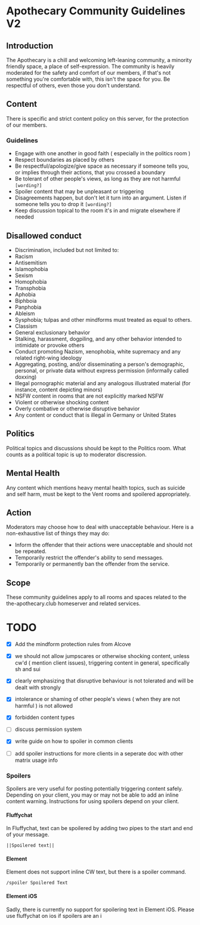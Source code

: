 # Apothecary Community Guidelines V2

## Introduction

The Apothecary is a chill and welcoming left-leaning community, a minority friendly space, a place of self-expression. The community is heavily moderated for the safety and comfort of our members, if that's not something you're comfortable with, this isn't the space for you. Be respectful of others, even those you don't understand.

## Content

There is specific and strict content policy on this server, for the protection of our members.

### Guidelines

- Engage with one another in good faith ( especially in the politics room )
- Respect boundaries as placed by others
- Be respectful/apologize/give space as necessary if someone tells you, or implies through their actions, that you crossed a boundary
- Be tolerant of other people's views, as long as they are not harmful `[wording?]`
- Spoiler content that may be unpleasant or triggering
- Disagreements happen, but don't let it turn into an argument. Listen if someone tells you to drop it `[wording?]`
- Keep discussion topical to the room it's in and migrate elsewhere if needed

## Disallowed conduct

- Discrimination, included but not limited to:
- Racism
- Antisemitism
- Islamophobia
- Sexism
- Homophobia
- Transphobia
- Aphobia
- Biphboia
- Panphobia
- Ableism
- Sysphobia; tulpas and other mindforms must treated as equal to others. 
- Classism
- General exclusionary behavior
- Stalking, harassment, dogpiling, and any other behavior intended to intimidate or provoke others
- Conduct promoting Nazism, xenophobia, white supremacy and any related right-wing ideology
- Aggregating, posting, and/or disseminating a person's demographic, personal, or private data without express permission (informally called doxxing)
- Illegal pornographic material and any analogous illustrated material (for instance, content depicting minors)
- NSFW content in rooms that are not explicitly marked NSFW
- Violent or otherwise shocking content
- Overly combative or otherwise disruptive behavior
- Any content or conduct that is illegal in Germany or United States 

## Politics

Political topics and discussions should be kept to the Politics room.
What counts as a political topic is up to moderator discression.


## Mental Health

Any content which mentions heavy mental health topics, such as suicide and self harm, must be kept to the Vent rooms and spoilered appropriately.


## Action
Moderators may choose how to deal with unacceptable behaviour. Here is a non-exhaustive list of things they may do:

- Inform the offender that their actions were unacceptable and should not be repeated.
- Temporarily restrict the offender's ability to send messages.
- Temporarily or permanently ban the offender from the service.


## Scope
These community guidelines apply to all rooms and spaces related to the the-apothecary.club homeserver and related services.


# TODO
- [x] Add the mindform protection rules from Alcove

- [x] we should not allow jumpscares or otherwise shocking content, unless cw'd ( mention client issues), triggering content in general, specifically sh and sui

- [x] clearly emphasizing that disruptive behaviour is not tolerated and will be dealt with strongly

- [x] intolerance or shaming of other people's views ( when they are not harmful ) is not allowed

- [x] forbidden content types

- [ ] discuss permission system 

[//]: # (needs a room upgrade for complete overhaul, space permissions is a blocker)
- [x] write guide on how to spoiler in common clients 

- [ ] add spoiler instructions for more clients in a seperate doc with other matrix usage info


### Spoilers
Spoilers are very useful for posting potentially triggering content safely. Depending on your client, you may or may not be able to add an inline content warning. Instructions for using spoilers depend on your client.

#### Fluffychat
In Fluffychat, text can be spoilered by adding two pipes to the start and end of your message.

```
||Spoilered text||
```

#### Element
Element does not support inline CW text, but there is a spoiler command.
```
/spoiler Spoilered Text
```

#### Element iOS
Sadly, there is currently no support for spoilering text in Element iOS. Please use fluffychat on ios if spoilers are an i 

